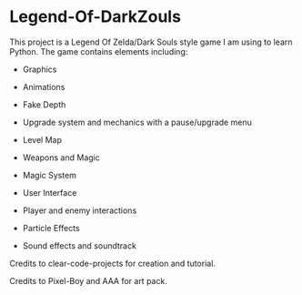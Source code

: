 # Legend-Of-DarkZouls
This project is a Legend Of Zelda/Dark Souls style game I am using to learn Python. The game contains elements including:

* Graphics

* Animations

* Fake Depth

* Upgrade system and mechanics with a pause/upgrade menu

* Level Map

* Weapons and Magic

* Magic System

* User Interface

* Player and enemy interactions

* Particle Effects

* Sound effects and soundtrack


Credits to clear-code-projects for creation and tutorial. 


Credits to Pixel-Boy and AAA for art pack.
